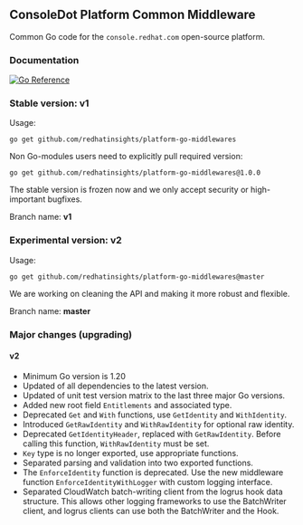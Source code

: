 ## ConsoleDot Platform Common Middleware

Common Go code for the `console.redhat.com` open-source platform.

### Documentation

[![Go Reference](https://pkg.go.dev/badge/github.com/redhatinsights/platform-go-middlewares.svg)](https://pkg.go.dev/github.com/redhatinsights/platform-go-middlewares)

### Stable version: v1

Usage:

    go get github.com/redhatinsights/platform-go-middlewares

Non Go-modules users need to explicitly pull required version:

    go get github.com/redhatinsights/platform-go-middlewares@1.0.0

The stable version is frozen now and we only accept security or high-important bugfixes.

Branch name: **v1**

### Experimental version: v2

Usage:

    go get github.com/redhatinsights/platform-go-middlewares@master

We are working on cleaning the API and making it more robust and flexible.

Branch name: **master**

### Major changes (upgrading)

#### v2

* Minimum Go version is 1.20
* Updated of all dependencies to the latest version.
* Updated of unit test version matrix to the last three major Go versions.
* Added new root field `Entitlements` and associated type.
* Deprecated `Get` and `With` functions, use `GetIdentity` and `WithIdentity`.
* Introduced `GetRawIdentity` and `WithRawIdentity` for optional raw identity.
* Deprecated `GetIdentityHeader`, replaced with `GetRawIdentity`. Before calling this function, `WithRawIdentity` must be set.
* `Key` type is no longer exported, use appropriate functions.
* Separated parsing and validation into two exported functions.
* The `EnforceIdentity` function is deprecated. Use the new middleware function `EnforceIdentityWithLogger` with custom logging interface.
* Separated CloudWatch batch-writing client from the logrus hook data structure.
  This allows other logging frameworks to use the BatchWriter client, and logrus
  clients can use both the BatchWriter and the Hook.
